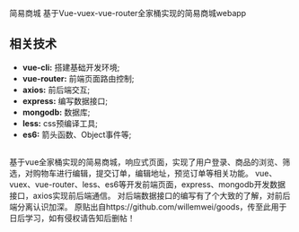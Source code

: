 

简易商城
基于Vue-vuex-vue-router全家桶实现的简易商城webapp


## 相关技术
* **vue-cli:** 搭建基础开发环境;
* **vue-router:** 前端页面路由控制; 
* **axios:** 前后端交互;
* **express:** 编写数据接口;
* **mongodb:** 数据库;
* **less:** css预编译工具;
* **es6:** 箭头函数、Object事件等;

## 
基于vue全家桶实现的简易商城，响应式页面，实现了用户登录、商品的浏览、筛选，对购物车进行编辑，提交订单，编辑地址，预览订单等相关功能。
vue、vuex、vue-router、less、es6等开发前端页面，express、mongodb开发数据接口，axios实现前后端通信。
对后端数据接口的编写有了个大致的了解，对前后端分离认识加深。
原贴出自https://github.com/willemwei/goods，传至此用于日后学习，如有侵权请告知后删帖！
